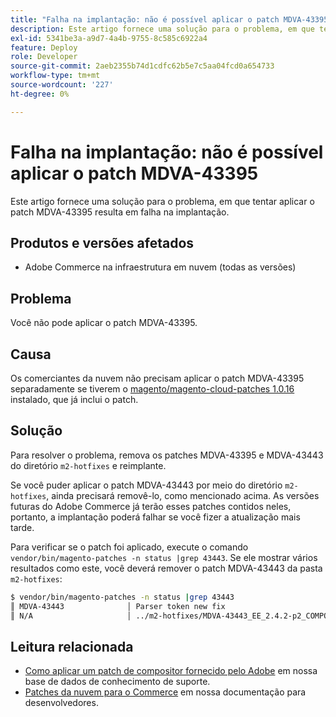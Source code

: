 ```yaml
---
title: "Falha na implantação: não é possível aplicar o patch MDVA-43395"
description: Este artigo fornece uma solução para o problema, em que tentar aplicar o patch MDVA-43395 resulta em falha na implantação.
exl-id: 5341be3a-a9d7-4a4b-9755-8c585c6922a4
feature: Deploy
role: Developer
source-git-commit: 2aeb2355b74d1cdfc62b5e7c5aa04fcd0a654733
workflow-type: tm+mt
source-wordcount: '227'
ht-degree: 0%

---
```


# Falha na implantação: não é possível aplicar o patch MDVA-43395

Este artigo fornece uma solução para o problema, em que tentar aplicar o patch MDVA-43395 resulta em falha na implantação.

## Produtos e versões afetados

* Adobe Commerce na infraestrutura em nuvem (todas as versões)

## Problema

Você não pode aplicar o patch MDVA-43395.

## Causa

Os comerciantes da nuvem não precisam aplicar o patch MDVA-43395 separadamente se tiverem o [magento/magento-cloud-patches 1.0.16](https://experienceleague.adobe.com/en/docs/commerce-cloud-service/user-guide/release-notes/cloud-patches#v1016) instalado, que já inclui o patch.

## Solução

Para resolver o problema, remova os patches MDVA-43395 e MDVA-43443 do diretório `m2-hotfixes` e reimplante.

Se você puder aplicar o patch MDVA-43443 por meio do diretório `m2-hotfixes`, ainda precisará removê-lo, como mencionado acima. As versões futuras do Adobe Commerce já terão esses patches contidos neles, portanto, a implantação poderá falhar se você fizer a atualização mais tarde.

Para verificar se o patch foi aplicado, execute o comando `vendor/bin/magento-patches -n status |grep 43443`.
Se ele mostrar vários resultados como este, você deverá remover o patch MDVA-43443 da pasta `m2-hotfixes`:

```bash
$ vendor/bin/magento-patches -n status |grep 43443
║ MDVA-43443              │ Parser token new fix                                         │ Other           │ Adobe Commerce Support │ Applied     │ Patch type: Required                                     ║
║ N/A                     │ ../m2-hotfixes/MDVA-43443_EE_2.4.2-p2_COMPOSER_v1.patch      │ Other           │ Local                  │ Applied     │ Patch type: Custom                                       ║
```

## Leitura relacionada

* [Como aplicar um patch de compositor fornecido pelo Adobe](/help/how-to/general/how-to-apply-a-composer-patch-provided-by-magento.md) em nossa base de dados de conhecimento de suporte.
* [Patches da nuvem para o Commerce](https://experienceleague.adobe.com/en/docs/commerce-cloud-service/user-guide/release-notes/cloud-patches#v1016) em nossa documentação para desenvolvedores.
